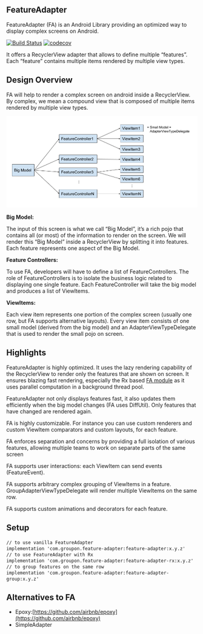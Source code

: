 ## FeatureAdapter
FeatureAdapter (FA) is an Android Library providing an optimized way to display complex screens on Android.

[![Build Status](https://travis-ci.org/groupon/FeatureAdapter.svg?branch=master)](https://travis-ci.org/groupon/FeatureAdapter)
[![codecov](https://codecov.io/gh/groupon/FeatureAdapter/branch/master/graph/badge.svg)](https://codecov.io/gh/groupon/FeatureAdapter)

It offers a RecyclerView adapter that allows to define multiple “features”. Each “feature” contains multiple items rendered by multiple view types.

## Design Overview
FA will help to render a complex screen on android inside a RecyclerView. By complex, we mean a compound view that is composed of multiple items rendered by multiple view types.

<p align="center">
<img src="./images/design-overview.png">
</p>

**Big Model:**

The input of this screen is what we call “Big Model”, it’s a rich pojo that contains all (or most) of the information to render on the screen. We will render this “Big Model” inside a RecyclerView by splitting it into features. Each feature represents one aspect of the Big Model.

**Feature Controllers:**

To use FA, developers will have to define a list of FeatureControllers. The role of FeatureControllers is to isolate the business logic related to displaying one single feature. Each FeatureController will take the big model and produces a list of ViewItems. 

**ViewItems:**

Each view item represents one portion of the complex screen (usually one row, but FA supports alternative layouts). Every view item consists of one small model (derived from the big model) and an AdapterViewTypeDelegate that is used to render the small pojo on screen. 

## Highlights
FeatureAdapter is highly optimized. It uses the lazy rendering capability of the RecyclerView to render only the features that are shown on screen. It ensures blazing fast rendering, especially the Rx based [FA module](./feature-adapter-rx) as it uses parallel computation in a background thread pool.

FeatureAdapter not only displays features fast, it also updates them efficiently when the big model changes (FA uses DiffUtil). Only features that have changed are rendered again.

FA is highly customizable. For instance you can use custom renderers and custom ViewItem comparators and custom layouts, for each feature.

FA enforces separation and concerns by providing a full isolation of various features, allowing multiple teams to work on separate parts of the same screen

FA supports user interactions: each ViewItem can send events (FeatureEvent).

FA supports arbitrary complex grouping of ViewItems in a feature. GroupAdapterViewTypeDelegate will render multiple ViewItems on the same row.

FA supports custom animations and decorators for each feature.

## Setup
```
// to use vanilla FeatureAdapter
implementation 'com.groupon.feature-adapter:feature-adapter:x.y.z'
// to use FeatureAdapter with Rx
implementation 'com.groupon.feature-adapter:feature-adapter-rx:x.y.z'
// to group features on the same row
implementation 'com.groupon.feature-adapter:feature-adapter-group:x.y.z'
```

## Alternatives to FA
* Epoxy:[https://github.com/airbnb/epoxy](https://github.com/airbnb/epoxy)
* SimpleAdapter

